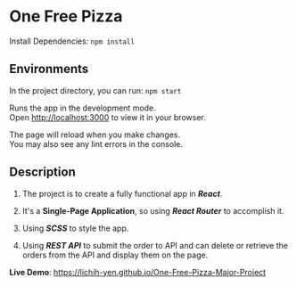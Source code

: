 # One Free Pizza

Install Dependencies: `npm install`


## Environments

In the project directory, you can run: `npm start`

Runs the app in the development mode.\
Open [http://localhost:3000](http://localhost:3000) to view it in your browser.

The page will reload when you make changes.\
You may also see any lint errors in the console.


## Description

1. The project is to create a fully functional app in ***React***.

2. It's a **Single-Page Application**, so using ***React Router*** to accomplish it.

3. Using ***SCSS*** to style the app.

4. Using ***REST API*** to submit the order to API and can delete or retrieve the orders from the API and
display them on the page.

**Live Demo**: https://lichih-yen.github.io/One-Free-Pizza-Major-Project
